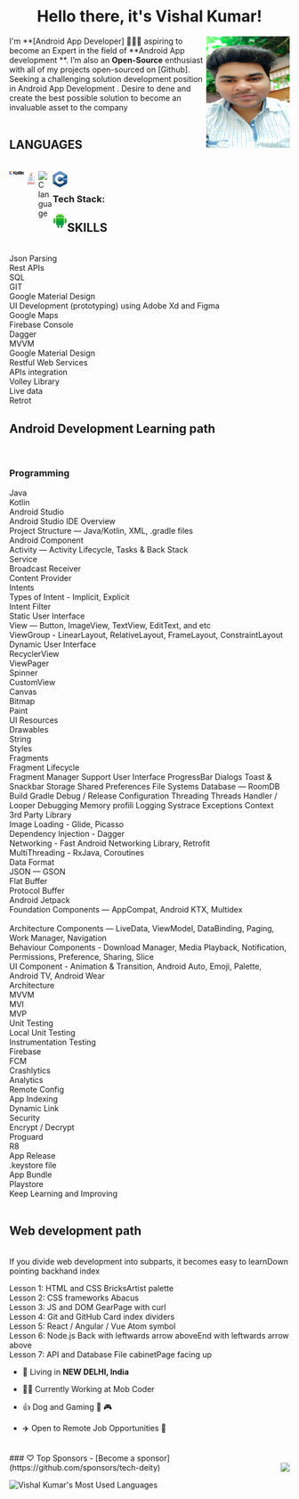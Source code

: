 <h1 align="center"> Hello there, it's Vishal Kumar!</h1>


<img align="right" src="https://github.com/tech-deity/kotlin-basic/blob/main/157375116_293858125410250_4805920869720122906_o.jpg" height="200" width="150" />


I'm **[Android  App Developer] 👨🏻‍💻 aspiring to become an Expert in the field of **Android App  development **. I’m also an **Open-Source** enthusiast with all of my projects open-sourced on [Github]. Seeking a challenging solution
development position in Android App Development . Desire to dene and create the best possible
solution to become an invaluable asset to the company
<br/>
<br/>
<h2> LANGUAGES </h2><br/>
<img align="left" alt="Kotlin" width="26px" src="https://raw.githubusercontent.com/tech-deity/tech-deity/9690d2a96dc5005b3e8f551176e872cd4d5bc0cf/kotlin-2.svg" />
<img align="left" alt="JAVA" width="26px" src="https://raw.githubusercontent.com/tech-deity/tech-deity/9690d2a96dc5005b3e8f551176e872cd4d5bc0cf/java.svg" />
 <img align="left" alt="C language" width="26px" src="https://raw.githubusercontent.com/tech-deity/techdeity/9690d2a96dc5005b3e8f551176e872cd4d5bc0cf/c%20Lang.svg" />
 <img align="left" alt="C ++ language" width="26px" src="https://raw.githubusercontent.com/tech-deity/tech-deity/9690d2a96dc5005b3e8f551176e872cd4d5bc0cf/c%20plus%20plus.svg" />
 <br/>

### Tech Stack:

<img align="left" alt="Android" width="26px" src="https://raw.githubusercontent.com/tech-deity/tech-deity/572005bd136d93a5bdba3a4a5a0b32630bbbb12d/android.svg" />



<h2> SKILLS  </h2> <br/>
Json Parsing <br/>
Rest APIs <br/>
SQL <br/>
GIT <br/>
Google Material Design <br/>
UI Development (prototyping) using Adobe Xd and Figma <br/>
Google Maps <br/>
Firebase Console <br/>
Dagger <br/>
MVVM <br/>
Google Material Design <br/>
Restful Web Services <br/>
APIs integration <br/>
Volley Library <br/>
Live data <br/>
Retrot <br/>

<h2> Android Development Learning path </h2> </br>
<h3>Programming </h3>
Java </br> 
Kotlin </br>
Android Studio </br> 
Android Studio IDE Overview </br>
Project Structure — Java/Kotlin, XML, .gradle files </br>
Android Component</br>
Activity — Activity Lifecycle, Tasks & Back Stack</br>
Service </br>
Broadcast Receiver </br>
Content Provider </br>
Intents </br>
Types of Intent - Implicit, Explicit </br>
Intent Filter </br>
Static User Interface </br>
View — Button, ImageView, TextView, EditText, and etc </br>
ViewGroup - LinearLayout, RelativeLayout, FrameLayout, ConstraintLayout </br>
Dynamic User Interface </br>
RecyclerView </br>
ViewPager </br>
Spinner </br>
CustomView </br>
Canvas </br>
Bitmap </br>
Paint </br>
UI Resources </br>
Drawables </br>
String </br>
Styles </br>
Fragments </br>
Fragment Lifecycle </br>
Fragment Manager
Support User Interface
ProgressBar
Dialogs
Toast & Snackbar
Storage
Shared Preferences
File Systems
Database — RoomDB
Build
Gradle
Debug / Release Configuration
Threading
Threads
Handler / Looper
Debugging
Memory profili
Logging
Systrace
Exceptions</b
Error Handling</br></b
Memory Leak
Detecting and Fixing Memory Leaks</br>
Context</br>
3rd Party Library</br>
Image Loading - Glide, Picasso</br>
Dependency Injection - Dagger</br>
Networking - Fast Android Networking Library, Retrofit</br>
MultiThreading - RxJava, Coroutines</br>
Data Format</br>
JSON — GSON</br>
Flat Buffer</br>
Protocol Buffer</br>
Android Jetpack</br>
Foundation Components — AppCompat, Android KTX, Multidex</br></br>
Architecture Components — LiveData, ViewModel, DataBinding, Paging, Work Manager, Navigation</br>
Behaviour Components - Download Manager, Media Playback, Notification, Permissions, Preference, Sharing, Slice</br>
UI Component - Animation & Transition, Android Auto, Emoji, Palette, Android TV, Android Wear </br>
Architecture </br>
MVVM</br>
MVI</br>
MVP</br>
Unit Testing</br>
Local Unit Testing</br>
Instrumentation Testing</br>
Firebase</br>
FCM</br>
Crashlytics</br>
Analytics</br>
Remote Config</br>
App Indexing</br>
Dynamic Link</br>
Security</br>
Encrypt / Decrypt</br>
Proguard</br>
R8</br>
App Release</br>
.keystore file</br>
App Bundle</br>
Playstore </br>
Keep Learning and Improving </br>


<br/> 

<h2>Web development path </h2><br/>
If you divide web development into subparts, it becomes easy to learnDown pointing backhand index<br/>

Lesson 1: HTML and CSS BricksArtist palette <br/>
Lesson 2: CSS frameworks Abacus <br/>
Lesson 3: JS and DOM GearPage with curl <br/>
Lesson 4: Git and GitHub Card index dividers <br/>
Lesson 5: React / Angular / Vue Atom symbol <br/>
Lesson 6: Node.js Back with leftwards arrow aboveEnd with leftwards arrow above <br/>
Lesson 7: API and Database File cabinetPage facing up <br/>

- 🗼 Living in **NEW DELHI, India**

- 👨‍💻 Currently Working at Mob Coder
- 👍 Dog and Gaming 🐶 🎮
- ✈️ Open to Remote Job Opportunities 🍻
<br/>
### ♡ Top Sponsors
- [Become a sponsor](https://github.com/sponsors/tech-deity)
<img src="https://komarev.com/ghpvc/?username=wasabeef&color=blue&style=flat-square&label=visitors" align="right" />



![Vishal Kumar's Most Used Languages](https://github-readme-stats.vercel.app/api/top-langs/?username=tech-deity&langs_count=10&lact&hide=makefile,html)
